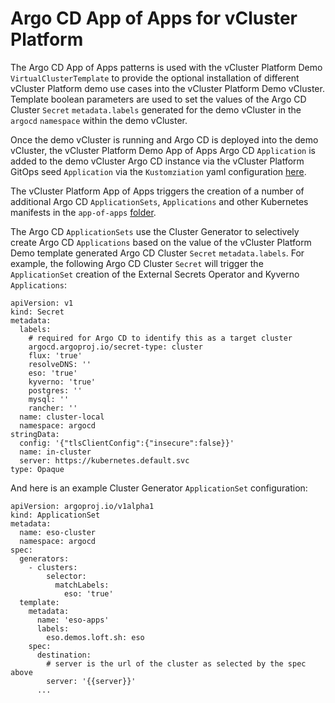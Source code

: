 # Argo CD App of Apps for vCluster Platform

The Argo CD App of Apps patterns is used with the vCluster Platform Demo `VirtualClusterTemplate` to provide the optional installation of different vCluster Platform demo use cases into the vCluster Platform Demo vCluster. Template boolean parameters are used to set the values of the Argo CD Cluster `Secret` `metadata.labels` generated for the demo vCluster in the `argocd` `namespace` within the demo vCluster.

Once the demo vCluster is running and Argo CD is deployed into the demo vCluster, the vCluster Platform Demo App of Apps Argo CD `Application` is added to the demo vCluster Argo CD instance via the vCluster Platform GitOps seed `Application` via the `Kustomziation` yaml configuration [here](../vcluster-gitops/kustomization.yaml).

The vCluster Platform App of Apps triggers the creation of a number of additional Argo CD `ApplicationSets`, `Applications` and other Kubernetes manifests in the `app-of-apps` [folder](./app-of-apps).

The Argo CD `ApplicationSets` use the Cluster Generator to selectively create Argo CD `Applications` based on the value of the vCluster Platform Demo template generated Argo CD Cluster `Secret` `metadata.labels`. For example, the following Argo CD  Cluster `Secret` will trigger the `ApplicationSet` creation of the External Secrets Operator and Kyverno `Applications`:

```
apiVersion: v1
kind: Secret
metadata:
  labels:
    # required for Argo CD to identify this as a target cluster
    argocd.argoproj.io/secret-type: cluster
    flux: 'true'
    resolveDNS: ''
    eso: 'true'
    kyverno: 'true'
    postgres: ''
    mysql: ''
    rancher: ''
  name: cluster-local
  namespace: argocd
stringData:
  config: '{"tlsClientConfig":{"insecure":false}}'
  name: in-cluster
  server: https://kubernetes.default.svc
type: Opaque
```

And here is an example Cluster Generator `ApplicationSet` configuration:

```
apiVersion: argoproj.io/v1alpha1
kind: ApplicationSet
metadata:
  name: eso-cluster
  namespace: argocd
spec:
  generators:
    - clusters:
        selector:
          matchLabels:
            eso: 'true'
  template:
    metadata:
      name: 'eso-apps'
      labels:
        eso.demos.loft.sh: eso
    spec:
      destination:
        # server is the url of the cluster as selected by the spec above
        server: '{{server}}'
      ...
```

